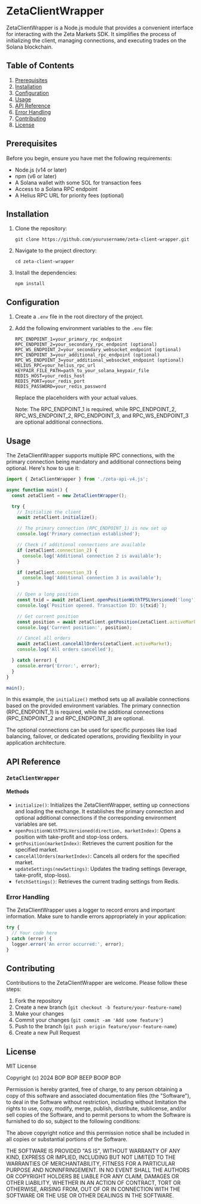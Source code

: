 # ZetaClientWrapper

ZetaClientWrapper is a Node.js module that provides a convenient interface for interacting with the Zeta Markets SDK. It simplifies the process of initializing the client, managing connections, and executing trades on the Solana blockchain.

## Table of Contents

1. [Prerequisites](#prerequisites)
2. [Installation](#installation)
3. [Configuration](#configuration)
4. [Usage](#usage)
5. [API Reference](#api-reference)
6. [Error Handling](#error-handling)
7. [Contributing](#contributing)
8. [License](#license)

## Prerequisites

Before you begin, ensure you have met the following requirements:

- Node.js (v14 or later)
- npm (v6 or later)
- A Solana wallet with some SOL for transaction fees
- Access to a Solana RPC endpoint
- A Helius RPC URL for priority fees (optional)

## Installation

1. Clone the repository:
   ```
   git clone https://github.com/yourusername/zeta-client-wrapper.git
   ```

2. Navigate to the project directory:
   ```
   cd zeta-client-wrapper
   ```

3. Install the dependencies:
   ```
   npm install
   ```

## Configuration

1. Create a `.env` file in the root directory of the project.

2. Add the following environment variables to the `.env` file:

   ```
   RPC_ENDPOINT_1=your_primary_rpc_endpoint
   RPC_ENDPOINT_2=your_secondary_rpc_endpoint (optional)
   RPC_WS_ENDPOINT_2=your_secondary_websocket_endpoint (optional)
   RPC_ENDPOINT_3=your_additional_rpc_endpoint (optional)
   RPC_WS_ENDPOINT_3=your_additional_websocket_endpoint (optional)
   HELIUS_RPC=your_helius_rpc_url
   KEYPAIR_FILE_PATH=path_to_your_solana_keypair_file
   REDIS_HOST=your_redis_host
   REDIS_PORT=your_redis_port
   REDIS_PASSWORD=your_redis_password
   ```

   Replace the placeholders with your actual values.

   Note: The RPC_ENDPOINT_1 is required, while RPC_ENDPOINT_2, RPC_WS_ENDPOINT_2, RPC_ENDPOINT_3, and RPC_WS_ENDPOINT_3 are optional additional connections.

## Usage

The ZetaClientWrapper supports multiple RPC connections, with the primary connection being mandatory and additional connections being optional. Here's how to use it:

```javascript
import { ZetaClientWrapper } from './zeta-api-v4.js';

async function main() {
  const zetaClient = new ZetaClientWrapper();

  try {
    // Initialize the client
    await zetaClient.initialize();

    // The primary connection (RPC_ENDPOINT_1) is now set up
    console.log('Primary connection established');

    // Check if additional connections are available
    if (zetaClient.connection_2) {
      console.log('Additional connection 2 is available');
    }

    if (zetaClient.connection_3) {
      console.log('Additional connection 3 is available');
    }

    // Open a long position
    const txid = await zetaClient.openPositionWithTPSLVersioned('long');
    console.log(`Position opened. Transaction ID: ${txid}`);

    // Get current position
    const position = await zetaClient.getPosition(zetaClient.activeMarket);
    console.log('Current position:', position);

    // Cancel all orders
    await zetaClient.cancelAllOrders(zetaClient.activeMarket);
    console.log('All orders cancelled');

  } catch (error) {
    console.error('Error:', error);
  }
}

main();
```

In this example, the `initialize()` method sets up all available connections based on the provided environment variables. The primary connection (RPC_ENDPOINT_1) is required, while the additional connections (RPC_ENDPOINT_2 and RPC_ENDPOINT_3) are optional.

The optional connections can be used for specific purposes like load balancing, failover, or dedicated operations, providing flexibility in your application architecture.

## API Reference

### `ZetaClientWrapper`

#### Methods

- `initialize()`: Initializes the ZetaClientWrapper, setting up connections and loading the exchange. It establishes the primary connection and optional additional connections if the corresponding environment variables are set.
- `openPositionWithTPSLVersioned(direction, marketIndex)`: Opens a position with take-profit and stop-loss orders.
- `getPosition(marketIndex)`: Retrieves the current position for the specified market.
- `cancelAllOrders(marketIndex)`: Cancels all orders for the specified market.
- `updateSettings(newSettings)`: Updates the trading settings (leverage, take-profit, stop-loss).
- `fetchSettings()`: Retrieves the current trading settings from Redis.

### Error Handling

The ZetaClientWrapper uses a logger to record errors and important information. Make sure to handle errors appropriately in your application:

```javascript
try {
  // Your code here
} catch (error) {
  logger.error('An error occurred:', error);
}
```

## Contributing

Contributions to the ZetaClientWrapper are welcome. Please follow these steps:

1. Fork the repository
2. Create a new branch (`git checkout -b feature/your-feature-name`)
3. Make your changes
4. Commit your changes (`git commit -am 'Add some feature'`)
5. Push to the branch (`git push origin feature/your-feature-name`)
6. Create a new Pull Request

## License

MIT License

Copyright (c) 2024 BOP BOP BEEP BOOP BOP

Permission is hereby granted, free of charge, to any person obtaining a copy
of this software and associated documentation files (the "Software"), to deal
in the Software without restriction, including without limitation the rights
to use, copy, modify, merge, publish, distribute, sublicense, and/or sell
copies of the Software, and to permit persons to whom the Software is
furnished to do so, subject to the following conditions:

The above copyright notice and this permission notice shall be included in all
copies or substantial portions of the Software.

THE SOFTWARE IS PROVIDED "AS IS", WITHOUT WARRANTY OF ANY KIND, EXPRESS OR
IMPLIED, INCLUDING BUT NOT LIMITED TO THE WARRANTIES OF MERCHANTABILITY,
FITNESS FOR A PARTICULAR PURPOSE AND NONINFRINGEMENT. IN NO EVENT SHALL THE
AUTHORS OR COPYRIGHT HOLDERS BE LIABLE FOR ANY CLAIM, DAMAGES OR OTHER
LIABILITY, WHETHER IN AN ACTION OF CONTRACT, TORT OR OTHERWISE, ARISING FROM,
OUT OF OR IN CONNECTION WITH THE SOFTWARE OR THE USE OR OTHER DEALINGS IN THE
SOFTWARE.